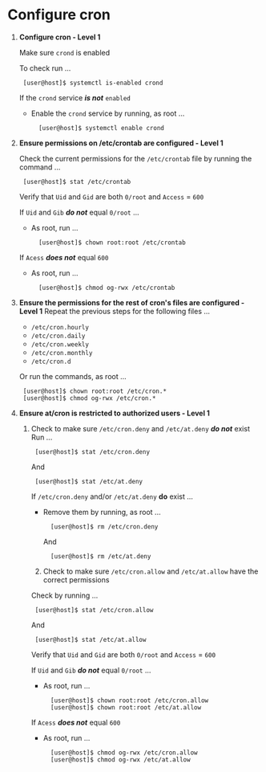 Configure cron
====================
1. **Configure cron - Level 1**
	
	Make sure `crond` is enabled
	
	To check run ...

		[user@host]$ systemctl is-enabled crond

	If the `crond` service **_is not_** `enabled`
	
	- Enable the `crond` service by running, as root ...
		
			[user@host]$ systemctl enable crond

2. **Ensure permissions on /etc/crontab are configured - Level 1**

	Check the current permissions for the `/etc/crontab` file by running the command ...
	
		[user@host]$ stat /etc/crontab
		
	Verify that `Uid` and `Gid` are both `0/root` and `Access` = `600`
	
	If `Uid` and `Gib` **_do not_** equal `0/root` ...
	- As root, run ...
		
			[user@host]$ chown root:root /etc/crontab

	If `Acess` **_does not_** equal `600`
	- As root, run ...

			[user@host]$ chmod og-rwx /etc/crontab

3. **Ensure the permissions for the rest of cron's files are configured - Level 1**
	Repeat the previous steps for the following files ...
	- `/etc/cron.hourly`
	- `/etc/cron.daily`
	- `/etc/cron.weekly`
	- `/etc/cron.monthly`
	- `/etc/cron.d`

	Or run the commands, as root ...
		
		[user@host]$ chown root:root /etc/cron.*
		[user@host]$ chmod og-rwx /etc/cron.*

4. **Ensure at/cron is restricted to authorized users - Level 1**
	1. Check to make sure `/etc/cron.deny` and `/etc/at.deny` **_do not_** exist
		Run ...
	
			[user@host]$ stat /etc/cron.deny

		And
		
			[user@host]$ stat /etc/at.deny

		If `/etc/cron.deny` and/or `/etc/at.deny` **do** exist ...
		- Remove them by running, as root ...

				[user@host]$ rm /etc/cron.deny
				
			And
		
				[user@host]$ rm /etc/at.deny

		2. Check to make sure `/etc/cron.allow` and `/etc/at.allow` have the correct permissions

		Check by running ...

			[user@host]$ stat /etc/cron.allow

		And

			[user@host]$ stat /etc/at.allow

		Verify that `Uid` and `Gid` are both `0/root` and `Access` = `600`
		
		If `Uid` and `Gib` **_do not_** equal `0/root` ...
		- As root, run ...
		
				[user@host]$ chown root:root /etc/cron.allow
				[user@host]$ chown root:root /etc/at.allow

		If `Acess` **_does not_** equal `600`
		- As root, run ...

				[user@host]$ chmod og-rwx /etc/cron.allow
				[user@host]$ chmod og-rwx /etc/at.allow
 
<!--stackedit_data:
eyJoaXN0b3J5IjpbLTcwNjg5MTIwOSwtMjExNzI3NTk3Ml19
-->
